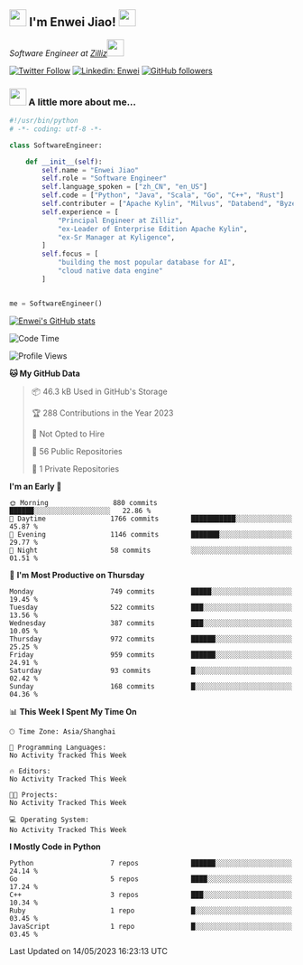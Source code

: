 <h2><img src="https://emojis.slackmojis.com/emojis/images/1531849430/4246/blob-sunglasses.gif?1531849430" width="30"/> I'm  Enwei Jiao! <img src="https://media.giphy.com/media/juBt25nT1KGys/giphy.gif" width=30> </h2>
<!-- <img align='right' src="https://media.giphy.com/media/M9gbBd9nbDrOTu1Mqx/giphy.gif" width="230"> -->
<p><em>Software Engineer at <a href="https://zilliz.com/">Zilliz</a><img src="https://media.giphy.com/media/WUlplcMpOCEmTGBtBW/giphy.gif" width="30"></em></p>

[![Twitter Follow](https://img.shields.io/twitter/follow/misteranmol?label=Follow)](https://twitter.com/intent/follow?screen_name=EnweiJiao)
[![Linkedin: Enwei](https://img.shields.io/badge/-enwei-blue?style=&logo=Linkedin&logoColor=white&link=https://www.linkedin.com/in/enwei-jiao-41192a97)](https://www.linkedin.com/in/enwei-jiao-41192a97/)
[![GitHub followers](https://img.shields.io/github/followers/jiaoew1991?label=Follow&style=social)](https://github.com/jiaoew1991)


### <img src="https://media.giphy.com/media/VgCDAzcKvsR6OM0uWg/giphy.gif" width="30"> A little more about me...  

```python
#!/usr/bin/python
# -*- coding: utf-8 -*-

class SoftwareEngineer:

    def __init__(self):
        self.name = "Enwei Jiao"
        self.role = "Software Engineer"
        self.language_spoken = ["zh_CN", "en_US"]
        self.code = ["Python", "Java", "Scala", "Go", "C++", "Rust"]
        self.contributer = ["Apache Kylin", "Milvus", "Databend", "Byzer-Lang"]
        self.experience = [
            "Principal Engineer at Zilliz",
            "ex-Leader of Enterprise Edition Apache Kylin",
            "ex-Sr Manager at Kyligence",
        ]
        self.focus = [
            "building the most popular database for AI",
            "cloud native data engine"
        ]


me = SoftwareEngineer()
```

[![Enwei's GitHub stats](https://github-readme-stats.vercel.app/api?username=jiaoew1991&count_private=true&show_icons=true)](https://github.com/jiaoew1991/jiaoew1991)

<!-- [![Top Langs](https://github-readme-stats.vercel.app/api/top-langs/?username=jiaoew1991&layout=compact)](https://github.com/jiaoew1991/jiaoew1991) -->

<!--START_SECTION:waka-->
![Code Time](http://img.shields.io/badge/Code%20Time-635%20hrs%2053%20mins-blue)

![Profile Views](http://img.shields.io/badge/Profile%20Views-3-blue)

**🐱 My GitHub Data** 

> 📦 46.3 kB Used in GitHub's Storage 
 > 
> 🏆 288 Contributions in the Year 2023
 > 
> 🚫 Not Opted to Hire
 > 
> 📜 56 Public Repositories 
 > 
> 🔑 1 Private Repositories 
 > 
**I'm an Early 🐤** 

```text
🌞 Morning                880 commits         ██████░░░░░░░░░░░░░░░░░░░   22.86 % 
🌆 Daytime                1766 commits        ███████████░░░░░░░░░░░░░░   45.87 % 
🌃 Evening                1146 commits        ███████░░░░░░░░░░░░░░░░░░   29.77 % 
🌙 Night                  58 commits          ░░░░░░░░░░░░░░░░░░░░░░░░░   01.51 % 
```
📅 **I'm Most Productive on Thursday** 

```text
Monday                   749 commits         █████░░░░░░░░░░░░░░░░░░░░   19.45 % 
Tuesday                  522 commits         ███░░░░░░░░░░░░░░░░░░░░░░   13.56 % 
Wednesday                387 commits         ███░░░░░░░░░░░░░░░░░░░░░░   10.05 % 
Thursday                 972 commits         ██████░░░░░░░░░░░░░░░░░░░   25.25 % 
Friday                   959 commits         ██████░░░░░░░░░░░░░░░░░░░   24.91 % 
Saturday                 93 commits          █░░░░░░░░░░░░░░░░░░░░░░░░   02.42 % 
Sunday                   168 commits         █░░░░░░░░░░░░░░░░░░░░░░░░   04.36 % 
```


📊 **This Week I Spent My Time On** 

```text
🕑︎ Time Zone: Asia/Shanghai

💬 Programming Languages: 
No Activity Tracked This Week

🔥 Editors: 
No Activity Tracked This Week

🐱‍💻 Projects: 
No Activity Tracked This Week

💻 Operating System: 
No Activity Tracked This Week
```

**I Mostly Code in Python** 

```text
Python                   7 repos             ██████░░░░░░░░░░░░░░░░░░░   24.14 % 
Go                       5 repos             ████░░░░░░░░░░░░░░░░░░░░░   17.24 % 
C++                      3 repos             ███░░░░░░░░░░░░░░░░░░░░░░   10.34 % 
Ruby                     1 repo              █░░░░░░░░░░░░░░░░░░░░░░░░   03.45 % 
JavaScript               1 repo              █░░░░░░░░░░░░░░░░░░░░░░░░   03.45 % 
```




 Last Updated on 14/05/2023 16:23:13 UTC
<!--END_SECTION:waka-->
